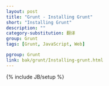 ```yaml
---
layout: post
title: "Grunt - Installing Grunt"
short: "Installing Grunt"
description: ""
category-substitution: 翻译
group: Grunt
tags: [Grunt, JavaScript, Web]

pgroup: Grunt
link: bak/grunt/Installing-grunt.html
---
```

{% include JB/setup %}
